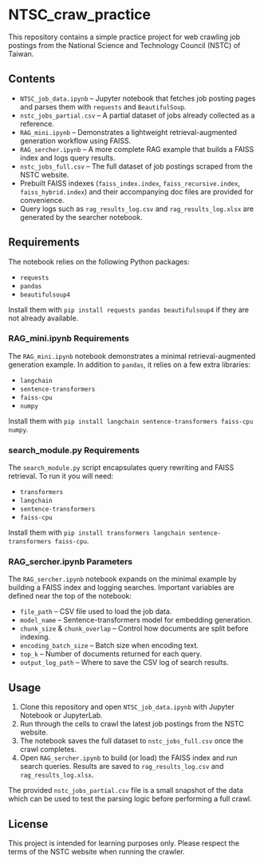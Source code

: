 # NTSC_craw_practice

This repository contains a simple practice project for web crawling job postings from the National Science and Technology Council (NSTC) of Taiwan.

## Contents

- `NTSC_job_data.ipynb` – Jupyter notebook that fetches job posting pages and parses them with `requests` and `BeautifulSoup`.
- `nstc_jobs_partial.csv` – A partial dataset of jobs already collected as a reference.
- `RAG_mini.ipynb` – Demonstrates a lightweight retrieval-augmented generation workflow using FAISS.
- `RAG_sercher.ipynb` – A more complete RAG example that builds a FAISS index and logs query results.
- `nstc_jobs_full.csv` – The full dataset of job postings scraped from the NSTC website.
- Prebuilt FAISS indexes (`faiss_index.index`, `faiss_recursive.index`, `faiss_hybrid.index`) and their accompanying doc files are provided for convenience.
- Query logs such as `rag_results_log.csv` and `rag_results_log.xlsx` are generated by the searcher notebook.

## Requirements

The notebook relies on the following Python packages:

- `requests`
- `pandas`
- `beautifulsoup4`

Install them with `pip install requests pandas beautifulsoup4` if they are not already available.

### RAG_mini.ipynb Requirements

The `RAG_mini.ipynb` notebook demonstrates a minimal retrieval-augmented generation example. In addition to `pandas`, it relies on a few extra libraries:

- `langchain`
- `sentence-transformers`
- `faiss-cpu`
- `numpy`

Install them with `pip install langchain sentence-transformers faiss-cpu numpy`.

### search_module.py Requirements

The `search_module.py` script encapsulates query rewriting and FAISS retrieval.
To run it you will need:

- `transformers`
- `langchain`
- `sentence-transformers`
- `faiss-cpu`

Install them with `pip install transformers langchain sentence-transformers faiss-cpu`.

### RAG_sercher.ipynb Parameters

The `RAG_sercher.ipynb` notebook expands on the minimal example by building a FAISS index and logging searches.
Important variables are defined near the top of the notebook:

- `file_path` – CSV file used to load the job data.
- `model_name` – Sentence-transformers model for embedding generation.
- `chunk_size` & `chunk_overlap` – Control how documents are split before indexing.
- `encoding_batch_size` – Batch size when encoding text.
- `top_k` – Number of documents returned for each query.
- `output_log_path` – Where to save the CSV log of search results.

## Usage

1. Clone this repository and open `NTSC_job_data.ipynb` with Jupyter Notebook or JupyterLab.
2. Run through the cells to crawl the latest job postings from the NSTC website.
3. The notebook saves the full dataset to `nstc_jobs_full.csv` once the crawl completes.
4. Open `RAG_sercher.ipynb` to build (or load) the FAISS index and run search queries. Results are saved to `rag_results_log.csv` and `rag_results_log.xlsx`.

The provided `nstc_jobs_partial.csv` file is a small snapshot of the data which can be used to test the parsing logic before performing a full crawl.

## License

This project is intended for learning purposes only. Please respect the terms of the NSTC website when running the crawler.
